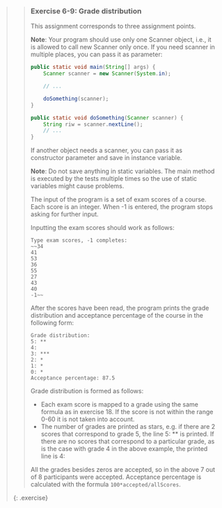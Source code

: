 >> ### Exercise 6-9: Grade distribution
>>
>> This assignment corresponds to three assignment points.
>>
>> **Note**: Your program should use only one Scanner object, i.e., it is allowed to call new Scanner only once. If you need scanner in multiple places, you can pass it as parameter:
>>
>> ```java
>> public static void main(String[] args) {
>>     Scanner scanner = new Scanner(System.in);
>>
>>     // ...
>>
>>     doSomething(scanner);
>> }
>>
>> public static void doSomething(Scanner scanner) {
>>     String riw = scanner.nextLine();
>>     // ...
>> }
>> ```
>>
>> If another object needs a scanner, you can pass it as constructor parameter and save in instance variable.
>>
>> **Note**: Do not save anything in static variables. The main method is executed by the tests multiple times so the use of static variables might cause problems.
>>
>> The input of the program is a set of exam scores of a course. Each score is an integer. When -1 is entered, the program stops asking for further input.
>>
>> Inputting the exam scores should work as follows:
>>
>> ```output
>> Type exam scores, -1 completes:
>> ~~34
>> 41
>> 53
>> 36
>> 55
>> 27
>> 43
>> 40
>> -1~~
>> ```
>>
>> After the scores have been read, the program prints the grade distribution and acceptance percentage of the course in the following form:
>>
>> ```output
>> Grade distribution:
>> 5: **
>> 4:
>> 3: ***
>> 2: *
>> 1: *
>> 0: *
>> Acceptance percentage: 87.5
>> ```
>>
>> Grade distribution is formed as follows:
>>
>> - Each exam score is mapped to a grade using the same formula as in exercise 18. If the score is not within the range 0-60 it is not taken into account.
>> - The number of grades are printed as stars, e.g. if there are 2 scores that correspond to grade 5, the line 5: ** is printed. If there are no scores that correspond to a particular grade, as is the case with grade 4 in the above example, the printed line is 4:
>>
>> All the grades besides zeros are accepted, so in the above 7 out of 8 participants were accepted. Acceptance percentage is calculated with the formula `100*accepted/allScores`.
>>
>{: .exercise}